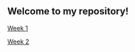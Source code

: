 ## Welcome to my repository!

[Week 1](https://github.com/diegopro570/core-code-from-scratch-readme/blob/main/Week%201.md)

[Week 2](https://github.com/diegopro570/core-code-from-scratch-readme/blob/main/Week%202.md)
